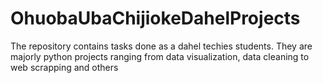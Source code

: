 # OhuobaUbaChijiokeDahelProjects
The repository contains tasks done as a dahel techies students. They are majorly python projects ranging from data visualization, data cleaning to web scrapping and others
